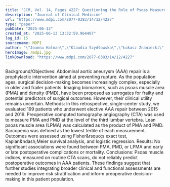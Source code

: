 ```yaml
---
title: "JCM, Vol. 14, Pages 4227: Questioning the Role of Psoas Measurements: Limited Predictive Value for Outcomes After Aortic Repair"
description: "Journal of Clinical Medicine"
url: "https://www.mdpi.com/2077-0383/14/12/4227"
type: "paper"
pubDate: "2025-06-13"
created_at: "2025-06-13 13:32:59.964407"
log_id: 15
sourcename: MDPI
author: "\"Joanna Halman\",\"Klaudia Szydłowska\",\"Łukasz Znaniecki\",\"Jacek Wojciechowski\""
heroImage: /mdpi.jpg
linkDownload: "https://www.mdpi.com/2077-0383/14/12/4227"
---
```


Background/Objectives: Abdominal aortic aneurysm (AAA) repair is a prophylactic intervention aimed at preventing rupture. As the population ages, surgical decision-making becomes increasingly complex, especially in older and frailer patients. Imaging biomarkers, such as psoas muscle area (PMA) and density (PMD), have been proposed as surrogates for frailty and potential predictors of surgical outcomes. However, their clinical utility remains uncertain. Methods: In this retrospective, single-center study, we evaluated 199 patients who underwent elective AAA repair between 2015 and 2019. Preoperative computed tomography angiography (CTA) was used to measure PMA and PMD at the level of the third lumbar vertebra. Lean psoas muscle area (LPMA) was calculated as the product of PMA and PMD. Sarcopenia was defined as the lowest tertile of each measurement. Outcomes were assessed using Fisher&amp;rsquo;s exact test, Kaplan&amp;ndash;Meier survival analysis, and logistic regression. Results: No significant associations were found between PMA, PMD, or LPMA and early or late postoperative complications or mortality. Conclusions: Psoas muscle indices, measured on routine CTA scans, do not reliably predict postoperative outcomes in AAA patients. These findings suggest that further studies integrating broader clinical and functional assessments are needed to improve risk stratification and inform preoperative decision-making in this patient population.
